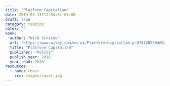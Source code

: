 ```yaml
---
title: "Platform Capitalism"
date: 2019-01-15T17:54:51-05:00
draft: true
category: reading
notes: ""
book:
  author: "Nick Srnicek"
  url: "https://www.wiley.com/en-us/Platform+Capitalism-p-9781509504862"
  title: "Platform Capitalism"
  publisher: "Polity"
  publish_year: 2016
  year_read: 2018
resources:
  - name: cover
    src: images/cover.jpg
---
```


